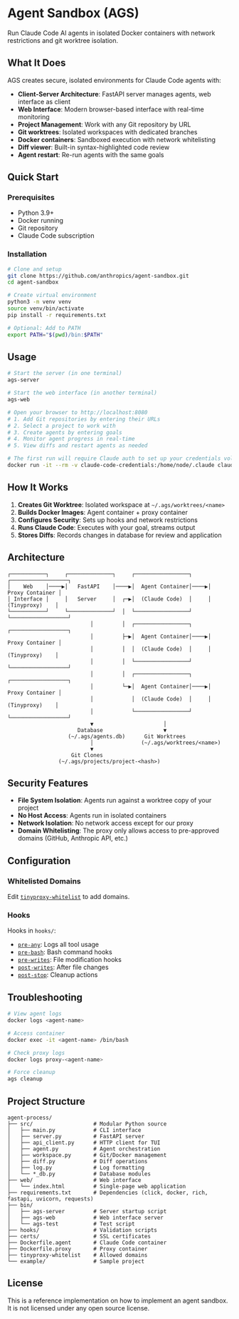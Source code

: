 # Agent Sandbox (AGS)

Run Claude Code AI agents in isolated Docker containers with network restrictions and git worktree isolation.

## What It Does

AGS creates secure, isolated environments for Claude Code agents with:
- **Client-Server Architecture**: FastAPI server manages agents, web interface as client
- **Web Interface**: Modern browser-based interface with real-time monitoring
- **Project Management**: Work with any Git repository by URL
- **Git worktrees**: Isolated workspaces with dedicated branches
- **Docker containers**: Sandboxed execution with network whitelisting
- **Diff viewer**: Built-in syntax-highlighted code review
- **Agent restart**: Re-run agents with the same goals

## Quick Start

### Prerequisites
- Python 3.9+
- Docker running
- Git repository
- Claude Code subscription

### Installation

```bash
# Clone and setup
git clone https://github.com/anthropics/agent-sandbox.git
cd agent-sandbox

# Create virtual environment
python3 -m venv venv
source venv/bin/activate
pip install -r requirements.txt

# Optional: Add to PATH
export PATH="$(pwd)/bin:$PATH"
```

## Usage

```bash
# Start the server (in one terminal)
ags-server

# Start the web interface (in another terminal)
ags-web

# Open your browser to http://localhost:8080
# 1. Add Git repositories by entering their URLs
# 2. Select a project to work with
# 3. Create agents by entering goals
# 4. Monitor agent progress in real-time
# 5. View diffs and restart agents as needed

# The first run will require Claude auth to set up your credentials volume:
docker run -it --rm -v claude-code-credentials:/home/node/.claude claude-code-agent claude
```

## How It Works

1. **Creates Git Worktree**: Isolated workspace at `~/.ags/worktrees/<name>`
2. **Builds Docker Images**: Agent container + proxy container
3. **Configures Security**: Sets up hooks and network restrictions
4. **Runs Claude Code**: Executes with your goal, streams output
5. **Stores Diffs**: Records changes in database for review and application

## Architecture

```
┌───────────┐     ┌──────────────┐     ┌─────────────────┐     ┌──────────────────┐
│    Web    │────▶│   FastAPI    │────▶│  Agent Container│────▶│  Proxy Container │
│ Interface │     │   Server     │  ┌─▶│  (Claude Code)  │     │   (Tinyproxy)    │
└───────────┘     └──────────────┘  │  └─────────────────┘     └──────────────────┘
                          │         │  ┌─────────────────┐     ┌──────────────────┐
                          │         ├─▶│  Agent Container│────▶│  Proxy Container │
                          │         │  │  (Claude Code)  │     │   (Tinyproxy)    │
                          │         │  └─────────────────┘     └──────────────────┘
                          │         │  ┌─────────────────┐     ┌──────────────────┐
                          │         └─▶│  Agent Container│────▶│  Proxy Container │
                          │            │  (Claude Code)  │     │   (Tinyproxy)    │
                          │            └─────────────────┘     └──────────────────┘
                          ▼                      │
                      Database                   ▼
                   (~/.ags/agents.db)      Git Worktrees
                          │               (~/.ags/worktrees/<name>)
                          ▼
                    Git Clones
                (~/.ags/projects/project-<hash>)
```

## Security Features

- **File System Isolation**: Agents run against a worktree copy of your project
- **No Host Access**: Agents run in isolated containers
- **Network Isolation**: No network access except for our proxy
- **Domain Whitelisting**: The proxy only allows access to pre-approved domains (GitHub, Anthropic API, etc.)

## Configuration

### Whitelisted Domains
Edit [`tinyproxy-whitelist`](tinyproxy-whitelist) to add domains.

### Hooks
Hooks in `hooks/`:
- [`pre-any`](hooks/pre-any): Logs all tool usage
- [`pre-bash`](hooks/pre-bash): Bash command hooks
- [`pre-writes`](hooks/pre-writes): File modification hooks
- [`post-writes`](hooks/post-writes): After file changes
- [`post-stop`](hooks/post-stop): Cleanup actions

## Troubleshooting

```bash
# View agent logs
docker logs <agent-name>

# Access container
docker exec -it <agent-name> /bin/bash

# Check proxy logs
docker logs proxy-<agent-name>

# Force cleanup
ags cleanup
```

## Project Structure

```
agent-process/
├── src/                   # Modular Python source
│   ├── main.py            # CLI interface
│   ├── server.py          # FastAPI server
│   ├── api_client.py      # HTTP client for TUI
│   ├── agent.py           # Agent orchestration
│   ├── workspace.py       # Git/Docker management
│   ├── diff.py            # Diff operations
│   ├── log.py             # Log formatting
│   └── *_db.py            # Database modules
├── web/                   # Web interface
│   └── index.html         # Single-page web application
├── requirements.txt       # Dependencies (click, docker, rich, fastapi, uvicorn, requests)
├── bin/
│   ├── ags-server         # Server startup script
│   ├── ags-web            # Web interface server
│   └── ags-test           # Test script
├── hooks/                 # Validation scripts
├── certs/                 # SSL certificates
├── Dockerfile.agent       # Claude Code container
├── Dockerfile.proxy       # Proxy container
├── tinyproxy-whitelist    # Allowed domains
└── example/               # Sample project
```

## License

This is a reference implementation on how to implement an agent sandbox.
It is not licensed under any open source license.
